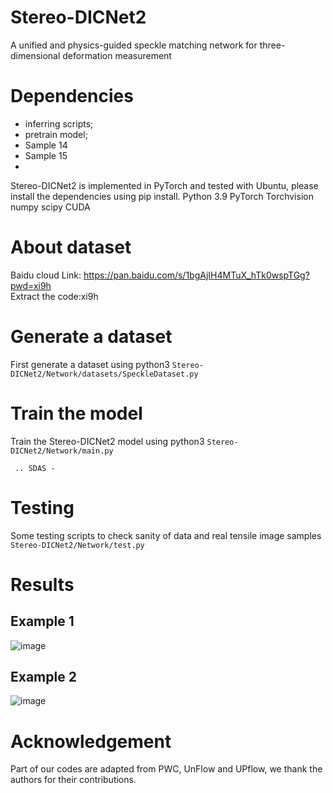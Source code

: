# Stereo-DICNet2
A unified and physics-guided speckle matching network for three-dimensional deformation measurement

# Dependencies
* inferring scripts; 
* pretrain model;
* Sample 14
* Sample 15
* 
Stereo-DICNet2 is implemented in PyTorch and tested with Ubuntu, please install the dependencies using pip install.
    Python 3.9
    PyTorch 
    Torchvision
    numpy
    scipy
    CUDA
# About dataset
Baidu cloud Link: https://pan.baidu.com/s/1bgAjIH4MTuX_hTk0wspTGg?pwd=xi9h <br/> 
Extract the code:xi9h
# Generate a dataset
First generate a dataset using python3 `Stereo-DICNet2/Network/datasets/SpeckleDataset.py`
# Train the model
Train the Stereo-DICNet2 model using python3 `Stereo-DICNet2/Network/main.py`
```
 .. SDAS - 
```
# Testing
Some testing scripts to check sanity of data and real tensile image samples `Stereo-DICNet2/Network/test.py`

# Results
## Example 1
![image](result/res1.gif)
## Example 2
![image](result/res2.gif)

# Acknowledgement 
Part of our codes are adapted from PWC, UnFlow and UPflow, we thank the authors for their contributions.
